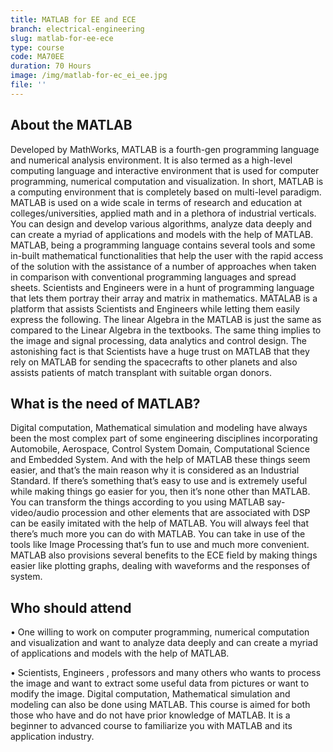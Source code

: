 ```yaml
---
title: MATLAB for EE and ECE
branch: electrical-engineering
slug: matlab-for-ee-ece
type: course
code: MA70EE
duration: 70 Hours
image: /img/matlab-for-ec_ei_ee.jpg
file: ''
---
```

## About the MATLAB
Developed by MathWorks, MATLAB is a fourth-gen programming language and numerical analysis environment. It is also termed as a high-level computing language and interactive environment that is used for computer programming, numerical computation and visualization. In short, MATLAB is a computing environment that is completely based on multi-level paradigm. 
MATLAB is used on a wide scale in terms of research and education at colleges/universities, applied math and in a plethora of industrial verticals. You can design and develop various algorithms, analyze data deeply and can create a myriad of applications and models with the help of MATLAB. 
MATLAB, being a programming language contains several tools and some in-built mathematical functionalities that help the user with the rapid access of the solution with the assistance of a number of approaches when taken in comparison with conventional programming languages and spread sheets.
Scientists and Engineers were in a hunt of programming language that lets them portray their array and matrix in mathematics. MATALAB is a platform that assists Scientists and Engineers while letting them easily express the following. 
The linear Algebra in the MATLAB is just the same as compared to the Linear Algebra in the textbooks. The same thing implies to the image and signal processing, data analytics and control design. The astonishing fact is that Scientists have a huge trust on MATLAB that they rely on MATLAB for sending the spacecrafts to other planets and also assists patients of match transplant with suitable organ donors.
## What is the need of MATLAB?
Digital computation, Mathematical simulation and modeling have always been the most complex part of some engineering disciplines incorporating Automobile, Aerospace, Control System Domain, Computational Science and Embedded System. And with the help of MATLAB these things seem easier, and that’s the main reason why it is considered as an Industrial Standard.
If there’s something that’s easy to use and is extremely useful while making things go easier for you, then it’s none other than MATLAB. You can transform the things according to you using MATLAB say- video/audio procession and other elements that are associated with DSP can be easily imitated with the help of MATLAB.
You will always feel that there’s much more you can do with MATLAB. You can take in use of the tools like Image Processing that’s fun to use and much more convenient. MATLAB also provisions several benefits to the ECE field by making things easier like plotting graphs, dealing with waveforms and the responses of system.

## Who should attend
•	One willing to work on computer programming, numerical computation and visualization and want to analyze data deeply and can create a myriad of applications and models with the help of MATLAB.

•	Scientists, Engineers , professors and many others who wants to process the image and want to extract some useful data from pictures or want to modify the image. Digital computation, Mathematical simulation and modeling can also be done using MATLAB.
This course is aimed for both those who have and do not have prior knowledge of MATLAB. It is a beginner to advanced course to familiarize you with MATLAB and its application industry. 


